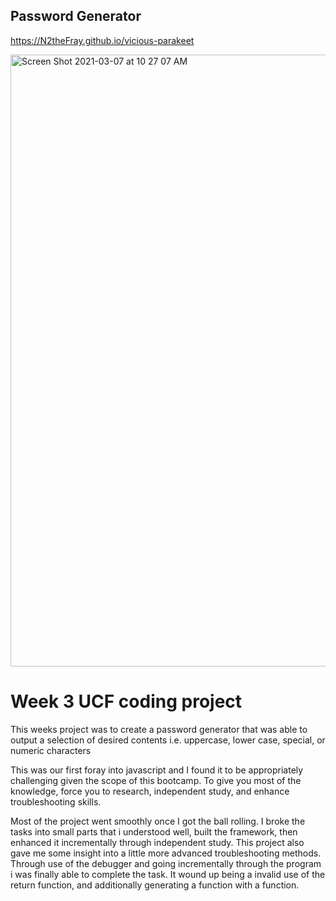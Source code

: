 ## Password Generator

https://N2theFray.github.io/vicious-parakeet

<img width="979" alt="Screen Shot 2021-03-07 at 10 27 07 AM" src="https://user-images.githubusercontent.com/78673754/110232613-cd54a880-7f2f-11eb-8d04-bf79b0fd5280.png">


# Week 3 UCF coding project

This weeks project was to create a password generator that was able to output a selection of desired contents i.e. uppercase, lower case, special, or numeric characters

This was our first foray into javascript and I found it to be appropriately challenging given the scope of this bootcamp. To give you most of the knowledge, force you to research, independent study, and enhance troubleshooting skills.

Most of the project went smoothly once I got the ball rolling. I broke the tasks into small parts that i understood well, built the framework, then enhanced it incrementally through independent study. This project also gave me some insight into a little more advanced troubleshooting methods. Through use of the debugger and going incrementally through the program i was finally able to complete the task. It wound up being a invalid use of the return function, and additionally generating a function with a function. 

